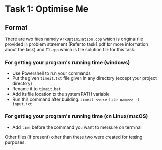 # Task 1: Optimise Me

## Format

There are two files namely `ArkOptimisation.cpp` which is original file provided in problem statement (Refer to task1.pdf for more information about the task) and `T1.cpp` which is the solution file for this task.  

### For getting your program's running time (windows)
* Use Powershell to run your commands
* Put the given `timeit.txt` file given in any directory (except your project directory)
* Rename it to  `timeit.bat`
* Add its file location to the system PATH variable
* Run this command after building:
`timeit <<exe file name>> -f input.txt`  

### For getting your program's running time (on Linux/macOS)
* Add `time` before the command you want to measure on terminal

Other files (if present) other than these two were created for testing purposes.

